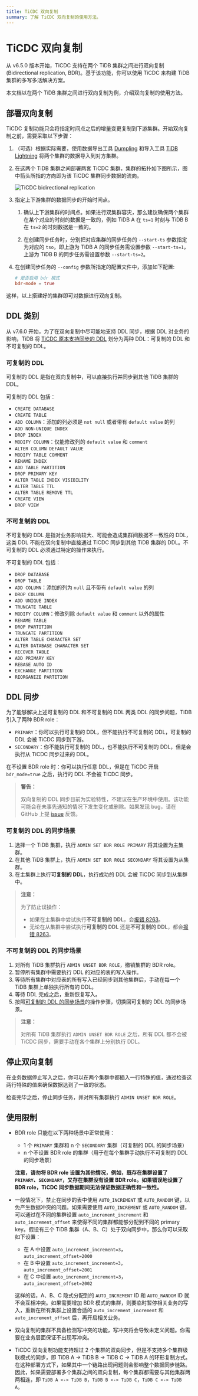 ```yaml
---
title: TiCDC 双向复制
summary: 了解 TiCDC 双向复制的使用方法。
---
```


# TiCDC 双向复制

从 v6.5.0 版本开始，TiCDC 支持在两个 TiDB 集群之间进行双向复制 (Bidirectional replication, BDR)。基于该功能，你可以使用 TiCDC 来构建 TiDB 集群的多写多活解决方案。

本文档以在两个 TiDB 集群之间进行双向复制为例，介绍双向复制的使用方法。

## 部署双向复制

TiCDC 复制功能只会将指定时间点之后的增量变更复制到下游集群。开始双向复制之前，需要采取以下步骤：

1. （可选）根据实际需要，使用数据导出工具 [Dumpling](/dumpling-overview.md) 和导入工具 [TiDB Lightning](/tidb-lightning/tidb-lightning-overview.md) 将两个集群的数据导入到对方集群。

2. 在这两个 TiDB 集群之间部署两套 TiCDC 集群，集群的拓扑如下图所示，图中箭头所指的方向即为该 TiCDC 集群同步数据的流向。

    ![TiCDC bidirectional replication](/media/ticdc/ticdc-bidirectional-replication.png)

3. 指定上下游集群的数据同步的开始时间点。

    1. 确认上下游集群的时间点。如果进行双集群容灾，那么建议确保两个集群在某个对应的时刻的数据是一致的，例如 TiDB A 在 `ts=1` 时刻与 TiDB B 在 `ts=2` 的时刻数据是一致的。

    2. 在创建同步任务时，分别把对应集群的同步任务的 `--start-ts` 参数指定为对应的 `tso`，即上游为 TiDB A 的同步任务需设置参数 `--start-ts=1`，上游为 TiDB B 的同步任务需设置参数 `--start-ts=2`。

4. 在创建同步任务的 `--config` 参数所指定的配置文件中，添加如下配置:

    ```toml
    # 是否启用 bdr 模式
    bdr-mode = true
    ```

这样，以上搭建好的集群即可对数据进行双向复制。

## DDL 类别

从 v7.6.0 开始，为了在双向复制中尽可能地支持 DDL 同步，根据 DDL 对业务的影响，TiDB 将 [TiCDC 原本支持同步的 DDL](/ticdc/ticdc-ddl.md) 划分为两种 DDL：可复制的 DDL 和不可复制的 DDL。

### 可复制的 DDL

可复制的 DDL 是指在双向复制中，可以直接执行并同步到其他 TiDB 集群的 DDL。

可复制的 DDL 包括：

- `CREATE DATABASE`
- `CREATE TABLE`
- `ADD COLUMN`：添加的列必须是 `not null` 或者带有 `default value` 的列
- `ADD NON-UNIQUE INDEX`
- `DROP INDEX`
- `MODIFY COLUMN`：仅能修改列的 `default value` 和 `comment`
- `ALTER COLUMN DEFAULT VALUE`
- `MODIFY TABLE COMMENT`
- `RENAME INDEX`
- `ADD TABLE PARTITION`
- `DROP PRIMARY KEY`
- `ALTER TABLE INDEX VISIBILITY`
- `ALTER TABLE TTL`
- `ALTER TABLE REMOVE TTL`
- `CREATE VIEW`
- `DROP VIEW`

### 不可复制的 DDL

不可复制的 DDL 是指对业务影响较大、可能会造成集群间数据不一致性的 DDL，这类 DDL 不能在双向复制中直接通过 TiCDC 同步到其他 TiDB 集群的 DDL。不可复制的 DDL 必须通过特定的操作来执行。

不可复制的 DDL 包括：

- `DROP DATABASE`
- `DROP TABLE`
- `ADD COLUMN`：添加的列为 `null` 且不带有 `default value` 的列
- `DROP COLUMN`
- `ADD UNIQUE INDEX`
- `TRUNCATE TABLE`
- `MODIFY COLUMN`：修改列除 `default value` 和 `comment` 以外的属性
- `RENAME TABLE`
- `DROP PARTITION`
- `TRUNCATE PARTITION`
- `ALTER TABLE CHARACTER SET`
- `ALTER DATABASE CHARACTER SET`
- `RECOVER TABLE`
- `ADD PRIMARY KEY`
- `REBASE AUTO ID`
- `EXCHANGE PARTITION`
- `REORGANIZE PARTITION`

## DDL 同步

为了能够解决上述可复制的 DDL 和不可复制的 DDL 两类 DDL 的同步问题，TiDB 引入了两种 BDR role：

- `PRIMARY`：你可以执行可复制的 DDL，但不能执行不可复制的 DDL，可复制的 DDL 会被 TiCDC 同步到下游。
- `SECONDARY`：你不能执行可复制的 DDL，也不能执行不可复制的 DDL，但是会执行从 TiCDC 同步过来的 DDL。

在不设置 BDR role 时：你可以执行任意 DDL，但是在 TiCDC 开启 `bdr_mode=true` 之后，执行的 DDL 不会被 TiCDC 同步。

> **警告：**
>
> 双向复制的 DDL 同步目前为实验特性，不建议在生产环境中使用。该功能可能会在未事先通知的情况下发生变化或删除。如果发现 bug，请在 GitHub 上提 [issue](https://github.com/pingcap/tidb/issues) 反馈。

### 可复制的 DDL 的同步场景

1. 选择一个 TiDB 集群，执行 `ADMIN SET BDR ROLE PRIMARY` 将其设置为主集群。
2. 在其他 TiDB 集群上，执行 `ADMIN SET BDR ROLE SECONDARY` 将其设置为从集群。
3. 在主集群上执行**可复制的 DDL**，执行成功的 DDL 会被 TiCDC 同步到从集群中。

> **注意：**
>
> 为了防止误操作：
>
> - 如果在主集群中尝试执行**不可复制的 DDL**，会[报错 8263](/error-codes.md)。
> - 无论在从集群中尝试执行**可复制的 DDL** 还是**不可复制的 DDL**，都会[报错 8263](/error-codes.md)。

### 不可复制的 DDL 的同步场景

1. 对所有 TiDB 集群执行 `ADMIN UNSET BDR ROLE`，撤销集群的 BDR role。
2. 暂停所有集群中需要执行 DDL 的对应的表的写入操作。
3. 等待所有集群中对应表的所有写入已经同步到其他集群后，手动在每一个 TiDB 集群上单独执行所有的 DDL。
4. 等待 DDL 完成之后，重新恢复写入。
5. 按照[可复制的 DDL 的同步场景](#可复制的-ddl-的同步场景)的操作步骤，切换回可复制的 DDL 的同步场景。

> **注意：**
>
> 对所有 TiDB 集群执行 `ADMIN UNSET BDR ROLE` 之后，所有 DDL 都不会被 TiCDC 同步，需要手动在各个集群上分别执行 DDL。

## 停止双向复制

在业务数据停止写入之后，你可以在两个集群中都插入一行特殊的值，通过检查这两行特殊的值来确保数据达到了一致的状态。

检查完毕之后，停止同步任务，并对所有集群执行 `ADMIN UNSET BDR ROLE`。

## 使用限制

- BDR role 只能在以下两种场景中正常使用：

    - 1 个 `PRIMARY` 集群和 n 个 `SECONDARY` 集群（可复制的 DDL 的同步场景）
    - n 个不设置 BDR role 的集群（用于在每个集群手动执行不可复制的 DDL 的同步场景）

    **注意，请勿将 BDR role 设置为其他情况，例如，既存在集群设置了 `PRIMARY`、`SECONDARY`，又存在集群没有设置 BDR role。如果错误地设置了 BDR role，TiCDC 同步数据期间无法保证数据正确性和一致性。**

- 一般情况下，禁止在同步的表中使用 `AUTO_INCREMENT` 或 `AUTO_RANDOM` 键，以免产生数据冲突的问题。如果需要使用 `AUTO_INCREMENT` 或 `AUTO_RANDOM` 键，可以通过在不同的集群设置 `auto_increment_increment` 和 `auto_increment_offset` 来使得不同的集群都能够分配到不同的 primary key。假设有三个 TiDB 集群（A、B、C）处于双向同步中，那么你可以采取如下设置：

    - 在 A 中设置 `auto_increment_increment=3`，`auto_increment_offset=2000`
    - 在 B 中设置 `auto_increment_increment=3`，`auto_increment_offset=2001`
    - 在 C 中设置 `auto_increment_increment=3`，`auto_increment_offset=2002`

  这样的话，A、B、C 隐式分配到的 `AUTO_INCREMENT` ID 和 `AUTO_RANDOM` ID 就不会互相冲突。如果需要增加 BDR 模式的集群，则要临时暂停相关业务的写入，重新在所有集群上设置合适的 `auto_increment_increment` 和 `auto_increment_offset` 后，再开启相关业务。

- 双向复制的集群不具备检测写冲突的功能，写冲突将会导致未定义问题。你需要在业务层面保证不出现写冲突。

- TiCDC 双向复制功能支持超过 2 个集群的双向同步，但是不支持多个集群级联模式的同步，即 TiDB A -> TiDB B ->  TiDB C -> TiDB A 的环形复制方式。在这种部署方式下，如果其中一个链路出现问题则会影响整个数据同步链路。因此，如果需要部署多个集群之间的双向复制，每个集群都需要与其他集群两两相连，即 `TiDB A <-> TiDB B`，`TiDB B <-> TiDB C`，`TiDB C <-> TiDB A`。
